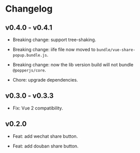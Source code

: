 # Changelog

## v0.4.0 - v0.4.1

- Breaking change: support tree-shaking.

- Breaking change: iife file now moved to `bundle/vue-share-popup.bundle.js`.

- Breaking change: now the lib version build will not bundle `@popperjs/core`.

- Chore: upgrade dependencies.

## v0.3.0 - v0.3.3

- Fix: Vue 2 compatibility.

## v0.2.0

- Feat: add wechat share button.

- Feat: add douban share button.
